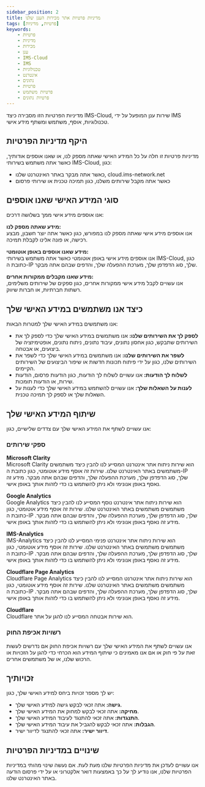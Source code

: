 ```yaml
---
sidebar_position: 2
title: מדיניות פרטיות אתר מכירות הענן שלנו
tags: [פרטיות, מדיניות]
keywords:
    - פרטיות
    - מדיניות
    - מכירות
    - ענן
    - IMS-Cloud
    - IMS
    - טכנולוגיות
    - אינטרנט
    - נתונים
    - פרטיות
    - פרטיות משתמש
    - פרטיות נתונים
---
```


מדיניות הפרטיות הזו מסבירה כיצד IMS-Cloud, שירות ענן המופעל על ידי IMS טכנולוגיות, אוסף, משתמש ומשתף מידע אישי.

## היקף מדיניות הפרטיות

מדיניות פרטיות זו חלה על כל המידע האישי שאתה מספק לנו, או שאנו אוספים אודותיך, כאשר אתה משתמש בשירותי IMS-Cloud, כגון:

- כאשר אתה מבקר באתר האינטרנט שלנו, cloud.ims-network.net
- כאשר אתה מקבל שירותים משלנו, כגון תמיכה טכנית או שירותי פרסום

## סוגי המידע האישי שאנו אוספים

אנו אוספים מידע אישי ממך בשלושה דרכים:

**מידע שאתה מספק לנו:**  
אנו אוספים מידע אישי שאתה מספק לנו במפורש, כגון כאשר אתה יוצר חשבון, מבצע רכישה, או פונה אלינו לקבלת תמיכה.

**מידע שאנו אוספים באופן אוטומטי:**  
אנו אוספים מידע אישי באופן אוטומטי כאשר אתה משתמש בשירותי IMS-Cloud, כגון כתובת ה-IP שלך, סוג הדפדפן שלך, מערכת ההפעלה שלך, והדפים שבהם אתה מבקר.

**מידע שאנו מקבלים ממקורות אחרים:**  
אנו עשויים לקבל מידע אישי ממקורות אחרים, כגון ספקים של שירותים משלימים, רשתות חברתיות, או חברות שיווק.

## כיצד אנו משתמשים במידע האישי שלך

אנו משתמשים במידע האישי שלך למטרות הבאות:

- **לספק לך את השירותים שלנו:** אנו משתמשים במידע האישי שלך כדי לספק לך את השירותים שתבקש, כגון אחסון נתונים, עיבוד נתונים, ניתוח נתונים, אופטימיזציה של ביצועים, או אבטחה.
- **לשפר את השירותים שלנו:** אנו משתמשים במידע האישי שלך כדי לשפר את השירותים שלנו, כגון על ידי פיתוח תכונות חדשות או שיפור הביצועים של השירותים הקיימים.
- **לשלוח לך הודעות:** אנו עשויים לשלוח לך הודעות, כגון הודעות פרסום, הודעות שירות, או הודעות תומכות.
- **לענות על השאלות שלך:** אנו עשויים להשתמש במידע האישי שלך כדי לענות על השאלות שלך או לספק לך תמיכה טכנית.

## שיתוף המידע האישי שלך

אנו עשויים לשתף את המידע האישי שלך עם צדדים שלישיים, כגון:

### ספקי שירותים

**Microsoft Clarity**  
Microsoft Clarity הוא שירות ניתוח אתר אינטרנט המסייע לנו להבין כיצד משתמשים משתמשים באתר האינטרנט שלנו. שירות זה אוסף מידע אוטומטי, כגון כתובת ה-IP שלך, סוג הדפדפן שלך, מערכת ההפעלה שלך, והדפים שבהם אתה מבקר. מידע זה נאסף באופן אנונימי ולא ניתן להשתמש בו כדי לזהות אותך באופן אישי.

**Google Analytics**  
Google Analytics הוא שירות ניתוח אתר אינטרנט נוסף המסייע לנו להבין כיצד משתמשים משתמשים באתר האינטרנט שלנו. שירות זה אוסף מידע אוטומטי, כגון כתובת ה-IP שלך, סוג הדפדפן שלך, מערכת ההפעלה שלך, והדפים שבהם אתה מבקר. מידע זה נאסף באופן אנונימי ולא ניתן להשתמש בו כדי לזהות אותך באופן אישי.

**IMS-Analytics**  
IMS-Analytics הוא שירות ניתוח אתר אינטרנט פנימי המסייע לנו להבין כיצד משתמשים משתמשים באתר האינטרנט שלנו. שירות זה אוסף מידע אוטומטי, כגון כתובת ה-IP שלך, סוג הדפדפן שלך, מערכת ההפעלה שלך, והדפים שבהם אתה מבקר. מידע זה נאסף באופן אנונימי ולא ניתן להשתמש בו כדי לזהות אותך באופן אישי.

**Cloudflare Page Analytics**  
Cloudflare Page Analytics הוא שירות ניתוח אתר אינטרנט המסייע לנו להבין כיצד משתמשים משתמשים באתר האינטרנט שלנו. שירות זה אוסף מידע אוטומטי, כגון כתובת ה-IP שלך, סוג הדפדפן שלך, מערכת ההפעלה שלך, והדפים שבהם אתה מבקר. מידע זה נאסף באופן אנונימי ולא ניתן להשתמש בו כדי לזהות אותך באופן אישי.

**Cloudflare**  
Cloudflare הוא שירות אבטחה המסייע לנו להגן על אתר.

### רשויות אכיפת החוק

אנו עשויים לשתף את המידע האישי שלך עם רשויות אכיפת החוק אם נדרשים לעשות זאת על פי חוק או אם אנו מאמינים כי שיתוף המידע הוא הכרחי כדי להגן על הזכויות או הרכוש שלנו, או של משתמשים אחרים.

## זכויותיך

יש לך מספר זכויות ביחס למידע האישי שלך, כגון:

- **גישה:** אתה זכאי לבקש גישה למידע האישי שלך.
- **מחיקה:** אתה זכאי לבקש למחוק את המידע האישי שלך.
- **התנגדות:** אתה זכאי להתנגד לעיבוד המידע האישי שלך.
- **הגבלות:** אתה זכאי לבקש להגביל את עיבוד המידע האישי שלך.
- **דיוור ישיר:** אתה זכאי להתנגד לדיוור ישיר.

## שינויים במדיניות הפרטיות

אנו עשויים לעדכן את מדיניות הפרטיות שלנו מעת לעת. אם נעשה שינוי מהותי במדיניות הפרטיות שלנו, אנו נודיע לך על כך באמצעות דואר אלקטרוני או על ידי פרסום הודעה באתר האינטרנט שלנו.
